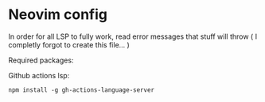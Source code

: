 # Neovim config

In order for all LSP to fully work, read error messages that stuff will throw ( I completly forgot to create this file... )


Required packages:

Github actions lsp:
```shell
npm install -g gh-actions-language-server
```



